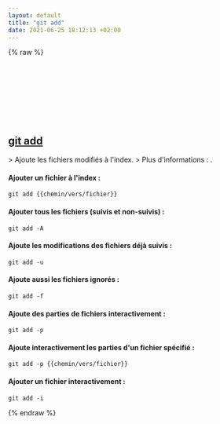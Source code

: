 ```yaml
---
layout: default
title: "git add"
date: 2021-06-25 18:12:13 +02:00
---
```

{% raw %}
<h2 id="git-add">
  <a href="/fr/common/git-add.html">git add</a> <a href="#git-add"><svg class="icon">
    <use href="/assets/images/unicode_sprite.svg#link" />
  </svg></a>
</h2>
> Ajoute les fichiers modifiés à l'index.
> Plus d'informations : <https://git-scm.com/docs/git-add>.

#### Ajouter un fichier à l'index :
```shell
git add {{chemin/vers/fichier}}
```
#### Ajouter tous les fichiers (suivis et non-suivis) :
```shell
git add -A
```
#### Ajoute les modifications des fichiers déjà suivis :
```shell
git add -u
```
#### Ajoute aussi les fichiers ignorés :
```shell
git add -f
```
#### Ajoute des parties de fichiers interactivement :
```shell
git add -p
```
#### Ajoute interactivement les parties d'un fichier spécifié :
```shell
git add -p {{chemin/vers/fichier}}
```
#### Ajouter un fichier interactivement :
```shell
git add -i
```
{% endraw %}